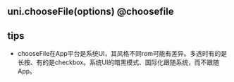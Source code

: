 ## uni.chooseFile(options) @choosefile

<!-- UTSAPIJSON.chooseFile.description -->

<!-- UTSAPIJSON.chooseFile.compatibility -->

<!-- UTSAPIJSON.chooseFile.param -->

<!-- UTSAPIJSON.chooseFile.returnValue -->

<!-- UTSAPIJSON.chooseFile.example -->

<!-- UTSAPIJSON.chooseFile.tutorial -->

<!-- UTSAPIJSON.chooseFile.example -->

## tips
- chooseFile在App平台是系统UI，其风格不同rom可能有差异。多选时有的是长按、有的是checkbox。系统UI的暗黑模式、国际化跟随系统，而不跟随App。

<!-- UTSAPIJSON.general_type.name -->

<!-- UTSAPIJSON.general_type.param -->